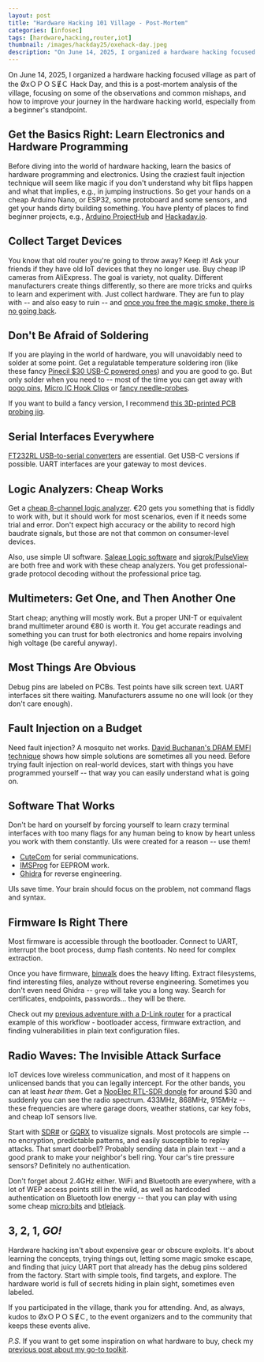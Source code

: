 ```yaml
---
layout: post
title: "Hardware Hacking 101 Village - Post-Mortem"
categories: [infosec]
tags: [hardware,hacking,router,iot]
thumbnail: /images/hackday25/oxehack-day.jpeg
description: "On June 14, 2025, I organized a hardware hacking focused village as part of the ØxＯＰＯＳɆＣ Hack Day, and this is a post-mortem analysis of the village."
---
```



On June 14, 2025, I organized a hardware hacking focused village as part of the ØxＯＰＯＳɆＣ Hack Day, and this is a post-mortem analysis of the village, focusing on some of the observations and common mishaps, and how to improve your journey in the hardware hacking world, especially from a beginner's standpoint.

## Get the Basics Right: Learn Electronics and Hardware Programming

Before diving into the world of hardware hacking, learn the basics of hardware programming and electronics. Using the craziest fault injection technique will seem like magic if you don't understand why bit flips happen and what that implies, e.g., in jumping instructions. So get your hands on a cheap Arduino Nano, or ESP32, some protoboard and some sensors, and get your hands dirty building something. You have plenty of places to find beginner projects, e.g., [Arduino ProjectHub](https://projecthub.arduino.cc/) and [Hackaday.io](https://hackaday.io/discover).

## Collect Target Devices

You know that old router you're going to throw away? Keep it! Ask your friends if they have old IoT devices that they no longer use. Buy cheap IP cameras from AliExpress. The goal is variety, not quality. Different manufacturers create things differently, so there are more tricks and quirks to learn and experiment with. Just collect hardware. They are fun to play with -- and also easy to ruin -- and [once you free the magic smoke, there is no going back](https://en.wikipedia.org/wiki/Magic_smoke). 

## Don't Be Afraid of Soldering

If you are playing in the world of hardware, you will unavoidably need to solder at some point. Get a regulatable temperature soldering iron (like these fancy [Pinecil $30 USB-C powered ones](https://pine64.com/product/pinecil-smart-mini-portable-soldering-iron/)) and you are good to go. But only solder when you need to -- most of the time you can get away with [pogo pins](https://www.tindie.com/products/johnnywu/254mm-pcb-probe-clip/), [Micro IC Hook Clips](https://www.amazon.com/flexman-Multimeter-Adapter-Electronic-Testing/dp/B0CRD9X58B) or [fancy needle-probes](https://www.thingiverse.com/thing:2318886).

If you want to build a fancy version, I recommend [this 3D-printed PCB probing jig](https://hackaday.com/2019/11/15/needling-your-projects-3d-printed-pcb-probing-jig-uses-accupuncture-needles/).

## Serial Interfaces Everywhere

[FT232RL USB-to-serial converters](https://www.amazon.es/TECNOIOT-FT232RL-Serial-Converter-Adapter/dp/B083M61T3J) are essential. Get USB-C versions if possible. UART interfaces are your gateway to most devices.

## Logic Analyzers: Cheap Works

Get a [cheap 8-channel logic analyzer](https://www.amazon.es/Analizador-segundos-analizador-Depurador-herramienta/dp/B0FGP46Y9Z). €20 gets you something that is fiddly to work with, but it should work for most scenarios, even if it needs some trial and error. Don't expect high accuracy or the ability to record high baudrate signals, but those are not that common on consumer-level devices.

Also, use simple UI software. [Saleae Logic software](https://www.saleae.com/downloads/) and [sigrok/PulseView](https://sigrok.org/wiki/PulseView) are both free and work with these cheap analyzers. You get professional-grade protocol decoding without the professional price tag.

## Multimeters: Get One, and Then Another One

Start cheap; anything will mostly work. But a proper UNI-T or equivalent brand multimeter around €80 is worth it. You get accurate readings and something you can trust for both electronics and home repairs involving high voltage (be careful anyway). 

## Most Things Are Obvious

Debug pins are labeled on PCBs. Test points have silk screen text. UART interfaces sit there waiting. Manufacturers assume no one will look (or they don't care enough).

## Fault Injection on a Budget

Need fault injection? A mosquito net works. [David Buchanan's DRAM EMFI technique](https://www.da.vidbuchanan.co.uk/blog/dram-emfi.html) shows how simple solutions are sometimes all you need. Before trying fault injection on real-world devices, start with things you have programmed yourself -- that way you can easily understand what is going on.

## Software That Works

Don't be hard on yourself by forcing yourself to learn crazy terminal interfaces with too many flags for any human being to know by heart unless you work with them constantly. UIs were created for a reason -- use them!

- [CuteCom](https://gitlab.com/cutecom/cutecom) for serial communications.
- [IMSProg](https://github.com/bigbigmdm/IMSProg) for EEPROM work.
- [Ghidra](https://github.com/NationalSecurityAgency/ghidra) for reverse engineering.

UIs save time. Your brain should focus on the problem, not command flags and syntax.

## Firmware Is Right There

Most firmware is accessible through the bootloader. Connect to UART, interrupt the boot process, dump flash contents. No need for complex extraction.

Once you have firmware, [binwalk](https://github.com/ReFirmLabs/binwalk) does the heavy lifting. Extract filesystems, find interesting files, analyze without reverse engineering. Sometimes you don't even need Ghidra -- `grep` will take you a long way. Search for certificates, endpoints, passwords... they will be there.

Check out my [previous adventure with a D-Link router](https://jpdias.me/hardware/2021/02/02/adventures-in-reverse-dlink.html) for a practical example of this workflow - bootloader access, firmware extraction, and finding vulnerabilities in plain text configuration files.

## Radio Waves: The Invisible Attack Surface

IoT devices love wireless communication, and most of it happens on unlicensed bands that you can legally intercept. For the other bands, you can at least *hear them*. Get a [NooElec RTL-SDR dongle](https://www.nooelec.com/store/sdr.html) for around $30 and suddenly you can see the radio spectrum. 433MHz, 868MHz, 915MHz -- these frequencies are where garage doors, weather stations, car key fobs, and cheap IoT sensors live.

Start with [SDR#](https://airspy.com/download/) or [GQRX](https://gqrx.dk/) to visualize signals. Most protocols are simple -- no encryption, predictable patterns, and easily susceptible to replay attacks. That smart doorbell? Probably sending data in plain text -- and a good prank to make your neighbor's bell ring. Your car's tire pressure sensors? Definitely no authentication.

Don't forget about 2.4GHz either. WiFi and Bluetooth are everywhere, with a lot of WEP access points still in the wild, as well as hardcoded authentication on Bluetooth low energy -- that you can play with using some cheap [micro:bits](https://microbit.org/) and [btlejack](https://github.com/virtualabs/btlejack).


## 3, 2, 1, *GO!*

Hardware hacking isn't about expensive gear or obscure exploits. It's about learning the concepts, trying things out, letting some magic smoke escape, and finding that juicy UART port that already has the debug pins soldered from the factory. Start with simple tools, find targets, and explore. The hardware world is full of secrets hiding in plain sight, sometimes even labeled.

If you participated in the village, thank you for attending. And, as always, kudos to ØxＯＰＯＳɆＣ, to the event organizers and to the community that keeps these events alive.

*P.S.* If you want to get some inspiration on what hardware to buy, check my [previous post about my go-to toolkit](https://jpdias.me/security/2024/05/05/hardware-hacking-inventory.html).